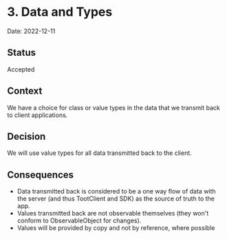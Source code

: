 # 3. Data and Types

Date: 2022-12-11

## Status

Accepted

## Context

We have a choice for class or value types in the data that we transmit back to client applications.

## Decision

We will use value types for all data transmitted back to the client. 

## Consequences

* Data transmitted back is considered to be a one way flow of data with the server (and thus TootClient and SDK) as the source of truth to the app.
* Values transmitted back are not observable themselves (they won't conform to ObservableObject for changes).
* Values will be provided by copy and not by reference, where possible